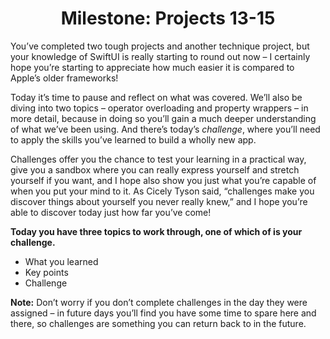 # <center> Milestone: Projects 13-15

You’ve completed two tough projects and another technique project, but your knowledge of SwiftUI is really starting to round out now – I certainly hope you’re starting to appreciate how much easier it is compared to Apple’s older frameworks!

Today it’s time to pause and reflect on what was covered. We’ll also be diving into two topics – operator overloading and property wrappers – in more detail, because in doing so you’ll gain a much deeper understanding of what we’ve been using. And there’s today’s *challenge*, where you’ll need to apply the skills you’ve learned to build a wholly new app.

Challenges offer you the chance to test your learning in a practical way, give you a sandbox where you can really express yourself and stretch yourself if you want, and I hope also show you just what you’re capable of when you put your mind to it. As Cicely Tyson said, “challenges make you discover things about yourself you never really knew,” and I hope you’re able to discover today just how far you’ve come!

**Today you have three topics to work through, one of which of is your challenge.**

- What you learned
- Key points
- Challenge

**Note:** Don’t worry if you don’t complete challenges in the day they were assigned – in future days you’ll find you have some time to spare here and there, so challenges are something you can return back to in the future.

